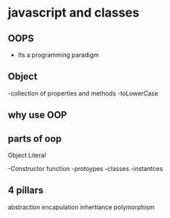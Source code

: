 # javascript and classes
 ## OOPS 
 - Its a programming paradigm

 ## Object
 -collection of properties and methods
 -toLowerCase


 ## why use OOP

 ## parts of oop
 Object Literal

 -Constructor  function
 -protoypes
 -classes
 -instantces

 ## 4 pillars
 abstraction
 encapulation
 inhertiance
 polymorphism


